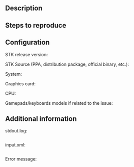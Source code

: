 <!-- 
*** Please fill in the fields below.  Remove any placeholders that are unused/not applicable.
-->
## Description
<!-- Provide a description of your issue.
For any suggestions, please address them on the forum: https://forum.freegamedev.net/viewforum.php?f=16 -->



## Steps to reproduce
<!-- List any required steps to reproduce the issue here -->



## Configuration

<!-- Please specify the version of STK you are using.  The version can be found in the "About" screen. -->
STK release version: 

<!-- Please specify where you downloaded STK -->
STK Source (PPA, distribution package, official binary, etc.): 

System: 

Graphics card: 

CPU: 

Gamepads/keyboards models if related to the issue: 

## Additional information
<!--
Please provide stdout.log, it is located in:
* %appdata%\supertuxkart\config-0.10 (Windows)
* ~/Library/Application Support/supertuxkart/config-0.10 (mac)
* $XDG_CONFIG_HOME/supertuxkart/config-0.10 or ~/.config/supertuxkart/config-0.10 (Linux and other unix based systems)
-->
stdout.log:
```

```

<!-- If your issue is related to the input config (gamepads, keyboards), please provide your file input.xml located in the same directory as stdout.log. -->
input.xml:
```xml

```

<!-- If an error message was shown, please paste the complete error message, or a screenshot of it. -->
Error message:
```

```
